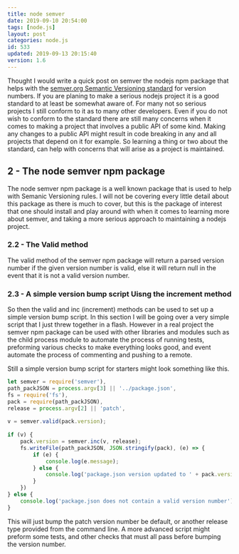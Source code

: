 ```yaml
---
title: node semver
date: 2019-09-10 20:54:00
tags: [node.js]
layout: post
categories: node.js
id: 533
updated: 2019-09-13 20:15:40
version: 1.6
---
```


Thought I would write a quick post on semver the nodejs npm package that helps with the [semver.org Semantic Versioning standard](https://semver.org/) for version numbers. If you are planing to make a serious nodejs project it is a good standard to at least be somewhat aware of. For many not so serious projects I still conform to it as to many other developers. Even if you do not wish to conform to the standard there are still many concerns when it comes to making a project that involves a public API of some kind. Making any changes to a public API might result in code breaking in any and all projects that depend on it for example. So learning a thing or two about the standard, can help with concerns that will arise as a project is maintained.

<!-- more -->

## 2 - The node semver npm package

The node semver npm package is a well known package that is used to help with Semanic Versioning rules. I will not be covering every little detail about this package as there is much to cover, but this is the package of interest that one should install and play around with when it comes to learning more about semver, and taking a more serious approach to maintaining a nodejs project.

### 2.2 - The Valid method

The valid method of the semver npm package will return a parsed version number if the given version number is valid, else it will return null in the event that it is not a valid version number.

### 2.3 - A simple version bump script Uisng the increment method

So then the valid and inc (increment) methods can be used to set up a simple version bump script. In this section I will be going over a very simple script that I just threw together in a flash. However in a real project the semver npm package can be used with other libraries and modules such as the child process module to automate the process of running tests, preforming various checks to make everything looks good, and event automate the process of commenting and pushing to a remote.

Still a simple version bump script for starters might look something like this.

```js
let semver = require('semver'),
path_packJSON = process.argv[3] || '../package.json',
fs = require('fs'),
pack = require(path_packJSON),
release = process.argv[2] || 'patch',
 
v = semver.valid(pack.version);
 
if (v) {
    pack.version = semver.inc(v, release);
    fs.writeFile(path_packJSON, JSON.stringify(pack), (e) => {
        if (e) {
            console.log(e.message);
        } else {
            console.log('package.json version updated to ' + pack.version);
        }
    })
} else {
    console.log('package.json does not contain a valid version number');
}
```

This will just bump the patch version number be default, or another release type provided from the command line. A more advanced script might preform some tests, and other checks that must all pass before bumping the version number.